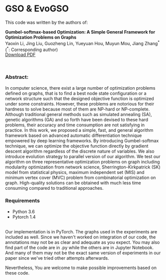 # GSO & EvoGSO

This code was written by the authors of:
<br>

**Gumbel-softmax-based Optimization: A Simple General Framework for Optimization Problems on Graphs**<br>
Yaoxin Li, Jing Liu, Guozheng Lin, Yueyuan Hou, Muyun Mou, Jiang Zhang<sup>\*</sup>(<sup>\*</sup>: Corresponding author) <br>
[Download PDF](https://arxiv.org/abs/2004.07300)<br>

<br>

### Abstract: 

In computer science, there exist a large number of optimization problems defined on graphs, that is to find a best node state configuration or a network structure such that the designed objective function is optimized under some constraints. However, these problems are notorious for their hardness to solve because most of them are NP-hard or NP-complete. Although traditional general methods such as simulated annealing (SA), genetic algorithms (GA) and so forth have been devised to these hard problems, their accuracy and time consumption are not satisfying in practice. In this work, we proposed a simple, fast, and general algorithm framework based on advanced automatic differentiation technique empowered by deep learning frameworks. By introducing Gumbel-softmax technique, we can optimize the objective function directly by gradient descent algorithm regardless of the discrete nature of variables. We also introduce evolution strategy to parallel version of our algorithm. We test our algorithm on three representative optimization problems on graph including modularity optimization from network science, Sherrington-Kirkpatrick (SK) model from statistical physics, maximum independent set (MIS) and minimum vertex cover (MVC) problem from combinatorial optimization on graph. High-quality solutions can be obtained with much less time consuming compared to traditional approaches.


### Requirements

- Python 3.6
- Pytorch 1.4

<br>
Our implementation is in PyTorch. The graphs used in the experiments are included as well. 
Since we haven't worked on integration of our code, the annotations may not be as clear and adequate as you expect. You may also find part of the code are in .py while the others are in Jupyter Notebook. And many of them may not be the exact same version of experiments in our paper since we've tried other attempts afterwards. 

Nevertheless, You are welcome to make possible improvements based on these code.
